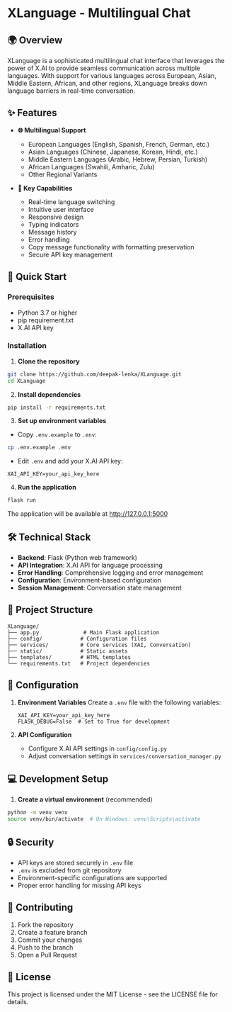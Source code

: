 # XLanguage - Multilingual Chat 



## 🌍 Overview

XLanguage is a sophisticated multilingual chat interface that leverages the power of X.AI to provide seamless communication across multiple languages. With support for various languages across European, Asian, Middle Eastern, African, and other regions, XLanguage breaks down language barriers in real-time conversation.

## ✨ Features

- **🌐 Multilingual Support**
  - European Languages (English, Spanish, French, German, etc.)
  - Asian Languages (Chinese, Japanese, Korean, Hindi, etc.)
  - Middle Eastern Languages (Arabic, Hebrew, Persian, Turkish)
  - African Languages (Swahili, Amharic, Zulu)
  - Other Regional Variants

- **🎯 Key Capabilities**
  - Real-time language switching
  - Intuitive user interface
  - Responsive design
  - Typing indicators
  - Message history
  - Error handling
  - Copy message functionality with formatting preservation
  - Secure API key management

## 🚀 Quick Start

### Prerequisites
- Python 3.7 or higher
- pip requirement.txt
- X.AI API key

### Installation

1. **Clone the repository**
```bash
git clone https://github.com/deepak-lenka/XLanguage.git
cd XLanguage
```

2. **Install dependencies**
```bash
pip install -r requirements.txt
```

3. **Set up environment variables**
- Copy `.env.example` to `.env`:
```bash
cp .env.example .env
```
- Edit `.env` and add your X.AI API key:
```
XAI_API_KEY=your_api_key_here
```

4. **Run the application**
```bash
flask run
```
The application will be available at http://127.0.0.1:5000

## 🛠 Technical Stack

- **Backend**: Flask (Python web framework)
- **API Integration**: X.AI API for language processing
- **Error Handling**: Comprehensive logging and error management
- **Configuration**: Environment-based configuration
- **Session Management**: Conversation state management

## 📁 Project Structure

```
XLanguage/
├── app.py              # Main Flask application
├── config/            # Configuration files
├── services/          # Core services (XAI, Conversation)
├── static/            # Static assets
├── templates/         # HTML templates
└── requirements.txt   # Project dependencies
```

## 🔧 Configuration

1. **Environment Variables**
   Create a `.env` file with the following variables:
   ```
   XAI_API_KEY=your_api_key_here
   FLASK_DEBUG=False  # Set to True for development
   ```

2. **API Configuration**
   - Configure X.AI API settings in `config/config.py`
   - Adjust conversation settings in `services/conversation_manager.py`

## 💻 Development Setup

1. **Create a virtual environment** (recommended)
```bash
python -m venv venv
source venv/bin/activate  # On Windows: venv\Scripts\activate
```

## 🔒 Security

- API keys are stored securely in `.env` file
- `.env` is excluded from git repository
- Environment-specific configurations are supported
- Proper error handling for missing API keys


## 🤝 Contributing

1. Fork the repository
2. Create a feature branch 
3. Commit your changes 
4. Push to the branch 
5. Open a Pull Request


## 📝 License

This project is licensed under the MIT License - see the LICENSE file for details.
